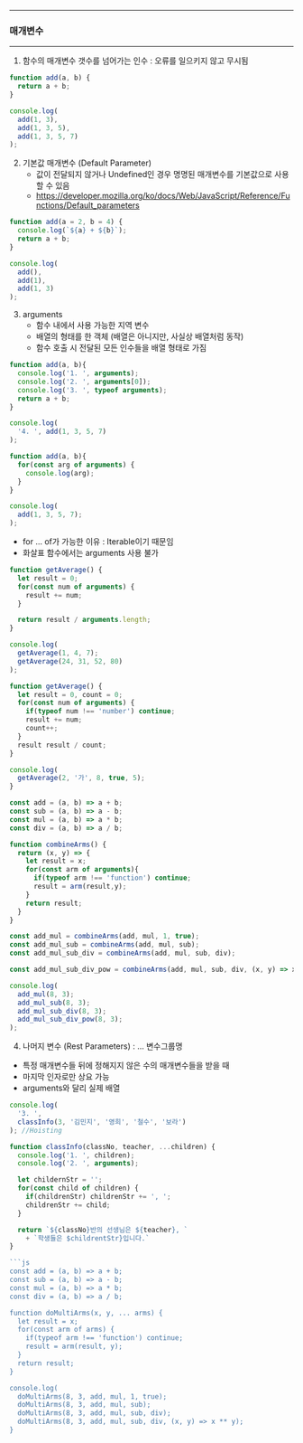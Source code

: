 -----
### 매개변수
-----
1. 함수의 매개변수 갯수를 넘어가는 인수 : 오류를 일으키지 않고 무시됨
```js
function add(a, b) {
  return a + b;
}

console.log(
  add(1, 3),
  add(1, 3, 5),
  add(1, 3, 5, 7)
);
```

2. 기본값 매개변수 (Default Parameter)
   - 값이 전달되지 않거나 Undefined인 경우 명명된 매개변수를 기본값으로 사용할 수 있음
   - https://developer.mozilla.org/ko/docs/Web/JavaScript/Reference/Functions/Default_parameters
```js
function add(a = 2, b = 4) {
  console.log(`${a} + ${b}`);
  return a + b;
}

console.log(
  add(),
  add(1),
  add(1, 3)
);
```

3. arguments
   - 함수 내에서 사용 가능한 지역 변수
   - 배열의 형태를 한 객체 (배열은 아니지만, 사실상 배열처럼 동작)
   - 함수 호출 시 전달된 모든 인수들을 배열 형태로 가짐
```js
function add(a, b){
  console.log('1. ', arguments);
  console.log('2. ', arguments[0]);
  console.log('3. ', typeof arguments);
  return a + b;
}

console.log(
  '4. ', add(1, 3, 5, 7)
);
```

```js
function add(a, b){
  for(const arg of arguments) {
    console.log(arg);
  }
}

console.log(
  add(1, 3, 5, 7);
);
```

  - for ... of가 가능한 이유 : Iterable이기 때문임
  - 화살표 함수에서는 arguments 사용 불가

```js
function getAverage() {
  let result = 0;
  for(const num of arguments) {
    result += num;
  }

  return result / arguments.length;
}

console.log(
  getAverage(1, 4, 7);
  getAverage(24, 31, 52, 80)
);
```

```js
function getAverage() {
  let result = 0, count = 0;
  for(const num of arguments) {
    if(typeof num !== 'number') continue;
    result += num;
    count++;
  }
  result result / count;
}

console.log(
  getAverage(2, '가', 8, true, 5);
}
```

```js
const add = (a, b) => a + b;
const sub = (a, b) => a - b;
const mul = (a, b) => a * b;
const div = (a, b) => a / b;

function combineArms() {
  return (x, y) => {
    let result = x;
    for(const arm of arguments){
      if(typeof arm !== 'function') continue;
      result = arm(result,y);
    }
    return result;
  }
}

const add_mul = combineArms(add, mul, 1, true);
const add_mul_sub = combineArms(add, mul, sub);
const add_mul_sub_div = combineArms(add, mul, sub, div);

const add_mul_sub_div_pow = combineArms(add, mul, sub, div, (x, y) => x ** y);
```

```js
console.log(
  add_mul(8, 3);
  add_mul_sub(8, 3);
  add_mul_sub_div(8, 3);
  add_mul_sub_div_pow(8, 3);
);
```

4. 나머지 변수 (Rest Parameters) : ... 변수그룹명
  - 특정 매개변수들 뒤에 정해지지 않은 수의 매개변수들을 받을 때
  - 마지막 인자로만 상요 가능
  - arguments와 달리 실제 배열

```js
console.log(
  '3. ',
  classInfo(3, '김민지', '영희', '철수', '보라')
); //Hoisting

function classInfo(classNo, teacher, ...children) {
  console.log('1. ', children);
  console.log('2. ', arguments);

  let childernStr = '';
  for(const child of children) {
    if(childrenStr) childrenStr += ', ';
    childrenStr += child;
  }

  return `${classNo}반의 선생님은 ${teacher}, `
    + `학생들은 $childrentStr}입니다.`
}

```js
const add = (a, b) => a + b;
const sub = (a, b) => a - b;
const mul = (a, b) => a * b;
const div = (a, b) => a / b;

function doMultiArms(x, y, ... arms) {
  let result = x;
  for(const arm of arms) {
    if(typeof arm !== 'function') continue;
    result = arm(result, y);
  }
  return result;
}

console.log(
  doMultiArms(8, 3, add, mul, 1, true);
  doMultiArms(8, 3, add, mul, sub);
  doMultiArms(8, 3, add, mul, sub, div);
  doMultiArms(8, 3, add, mul, sub, div, (x, y) => x ** y);
}
```
